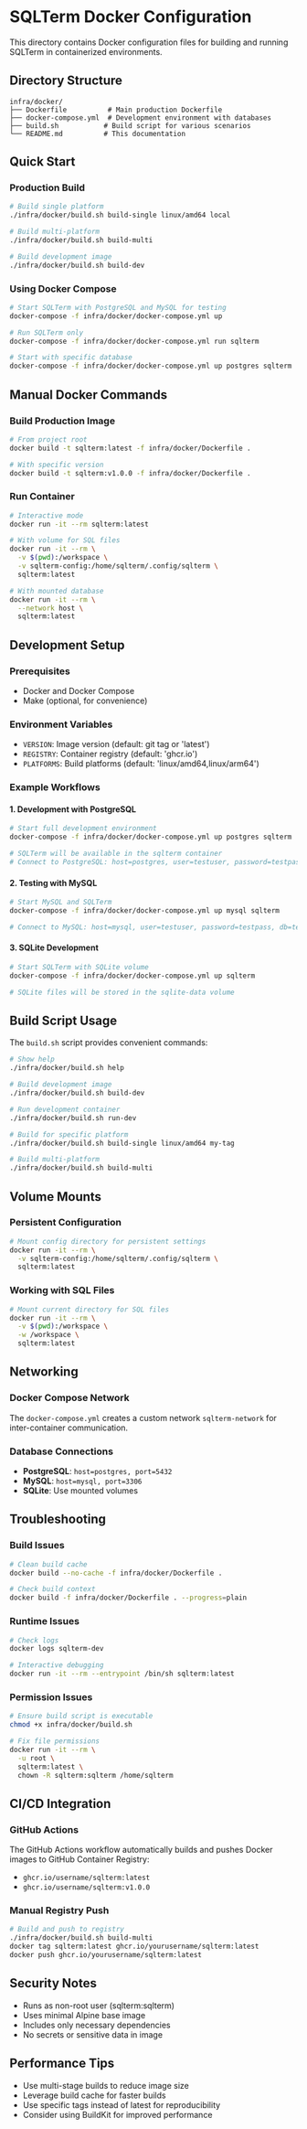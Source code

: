 # SQLTerm Docker Configuration

This directory contains Docker configuration files for building and running SQLTerm in containerized environments.

## Directory Structure
```
infra/docker/
├── Dockerfile          # Main production Dockerfile
├── docker-compose.yml  # Development environment with databases
├── build.sh           # Build script for various scenarios
└── README.md          # This documentation
```

## Quick Start

### Production Build
```bash
# Build single platform
./infra/docker/build.sh build-single linux/amd64 local

# Build multi-platform
./infra/docker/build.sh build-multi

# Build development image
./infra/docker/build.sh build-dev
```

### Using Docker Compose
```bash
# Start SQLTerm with PostgreSQL and MySQL for testing
docker-compose -f infra/docker/docker-compose.yml up

# Run SQLTerm only
docker-compose -f infra/docker/docker-compose.yml run sqlterm

# Start with specific database
docker-compose -f infra/docker/docker-compose.yml up postgres sqlterm
```

## Manual Docker Commands

### Build Production Image
```bash
# From project root
docker build -t sqlterm:latest -f infra/docker/Dockerfile .

# With specific version
docker build -t sqlterm:v1.0.0 -f infra/docker/Dockerfile .
```

### Run Container
```bash
# Interactive mode
docker run -it --rm sqlterm:latest

# With volume for SQL files
docker run -it --rm \
  -v $(pwd):/workspace \
  -v sqlterm-config:/home/sqlterm/.config/sqlterm \
  sqlterm:latest

# With mounted database
docker run -it --rm \
  --network host \
  sqlterm:latest
```

## Development Setup

### Prerequisites
- Docker and Docker Compose
- Make (optional, for convenience)

### Environment Variables
- `VERSION`: Image version (default: git tag or 'latest')
- `REGISTRY`: Container registry (default: 'ghcr.io')
- `PLATFORMS`: Build platforms (default: 'linux/amd64,linux/arm64')

### Example Workflows

#### 1. Development with PostgreSQL
```bash
# Start full development environment
docker-compose -f infra/docker/docker-compose.yml up postgres sqlterm

# SQLTerm will be available in the sqlterm container
# Connect to PostgreSQL: host=postgres, user=testuser, password=testpass, db=testdb
```

#### 2. Testing with MySQL
```bash
# Start MySQL and SQLTerm
docker-compose -f infra/docker/docker-compose.yml up mysql sqlterm

# Connect to MySQL: host=mysql, user=testuser, password=testpass, db=testdb
```

#### 3. SQLite Development
```bash
# Start SQLTerm with SQLite volume
docker-compose -f infra/docker/docker-compose.yml up sqlterm

# SQLite files will be stored in the sqlite-data volume
```

## Build Script Usage

The `build.sh` script provides convenient commands:

```bash
# Show help
./infra/docker/build.sh help

# Build development image
./infra/docker/build.sh build-dev

# Run development container
./infra/docker/build.sh run-dev

# Build for specific platform
./infra/docker/build.sh build-single linux/amd64 my-tag

# Build multi-platform
./infra/docker/build.sh build-multi
```

## Volume Mounts

### Persistent Configuration
```bash
# Mount config directory for persistent settings
docker run -it --rm \
  -v sqlterm-config:/home/sqlterm/.config/sqlterm \
  sqlterm:latest
```

### Working with SQL Files
```bash
# Mount current directory for SQL files
docker run -it --rm \
  -v $(pwd):/workspace \
  -w /workspace \
  sqlterm:latest
```

## Networking

### Docker Compose Network
The `docker-compose.yml` creates a custom network `sqlterm-network` for inter-container communication.

### Database Connections
- **PostgreSQL**: `host=postgres, port=5432`
- **MySQL**: `host=mysql, port=3306`
- **SQLite**: Use mounted volumes

## Troubleshooting

### Build Issues
```bash
# Clean build cache
docker build --no-cache -f infra/docker/Dockerfile .

# Check build context
docker build -f infra/docker/Dockerfile . --progress=plain
```

### Runtime Issues
```bash
# Check logs
docker logs sqlterm-dev

# Interactive debugging
docker run -it --rm --entrypoint /bin/sh sqlterm:latest
```

### Permission Issues
```bash
# Ensure build script is executable
chmod +x infra/docker/build.sh

# Fix file permissions
docker run -it --rm \
  -u root \
  sqlterm:latest \
  chown -R sqlterm:sqlterm /home/sqlterm
```

## CI/CD Integration

### GitHub Actions
The GitHub Actions workflow automatically builds and pushes Docker images to GitHub Container Registry:
- `ghcr.io/username/sqlterm:latest`
- `ghcr.io/username/sqlterm:v1.0.0`

### Manual Registry Push
```bash
# Build and push to registry
./infra/docker/build.sh build-multi
docker tag sqlterm:latest ghcr.io/yourusername/sqlterm:latest
docker push ghcr.io/yourusername/sqlterm:latest
```

## Security Notes

- Runs as non-root user (sqlterm:sqlterm)
- Uses minimal Alpine base image
- Includes only necessary dependencies
- No secrets or sensitive data in image

## Performance Tips

- Use multi-stage builds to reduce image size
- Leverage build cache for faster builds
- Use specific tags instead of latest for reproducibility
- Consider using BuildKit for improved performance